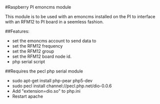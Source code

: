 #Raspberry PI emoncms module

This module is to be used with an emoncms installed on the PI to interface with an RFM12 to PI board in a seemless fashion.

##Features:
- set the emoncms account to send data to
- set the RFM12 frequency
- set the RFM12 group
- set the RFM12 board node id.
- php serial script

##Requires the pecl php serial module

- sudo apt-get install php-pear php5-dev
- sudo pecl install channel://pecl.php.net/dio-0.0.6
- Add "extension=dio.so" to php.ini
- Restart apache
